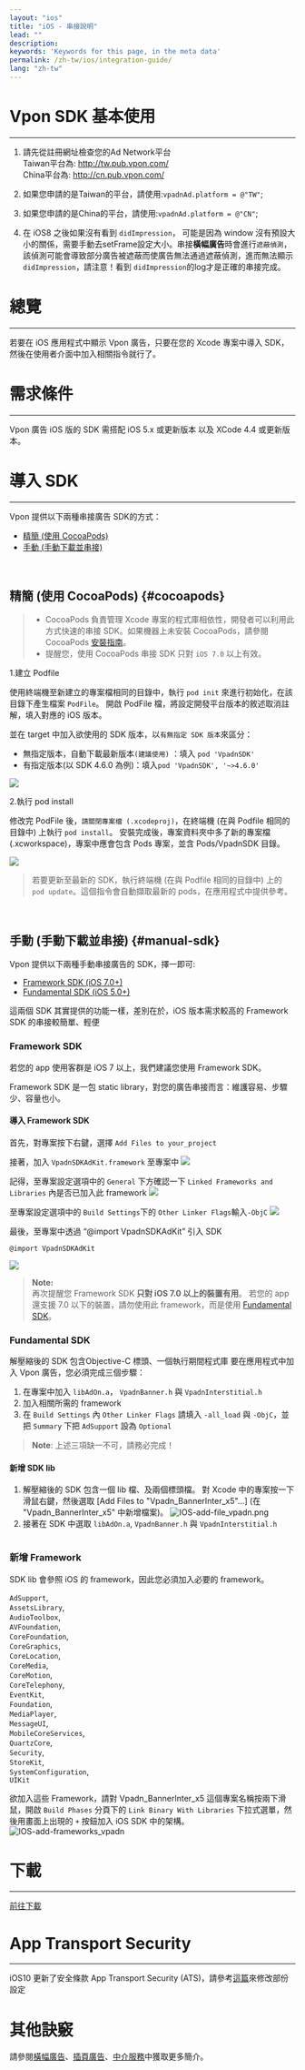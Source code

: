 ```yaml
---
layout: "ios"
title: "iOS - 串接說明"
lead: ""
description:
keywords: 'Keywords for this page, in the meta data'
permalink: /zh-tw/ios/integration-guide/
lang: "zh-tw"
---
```

# Vpon SDK 基本使用
---
1. 請先從註冊網址檢查您的Ad Network平台<br>
Taiwan平台為: <http://tw.pub.vpon.com/><br>
China平台為: <http://cn.pub.vpon.com/><br>

2. 如果您申請的是Taiwan的平台，請使用:`vpadnAd.platform = @"TW"`;

3. 如果您申請的是China的平台，請使用:`vpadnAd.platform = @"CN"`;

4. 在 iOS8 之後如果沒有看到 `didImpression`， 可能是因為 window 沒有預設大小的關係，需要手動去setFrame設定大小。串接**橫幅廣告**時會進行`遮蔽偵測`，該偵測可能會導致部分廣告被遮蔽而使廣告無法通過遮蔽偵測，進而無法顯示`didImpression`，請注意！看到 `didImpression`的log才是正確的串接完成。

# 總覽
---
若要在 iOS 應用程式中顯示 Vpon 廣告，只要在您的 Xcode 專案中導入 SDK，然後在使用者介面中加入相關指令就行了。

# 需求條件
---
Vpon 廣告 iOS 版的 SDK 需搭配 iOS 5.x 或更新版本 以及 XCode 4.4 或更新版本。

# 導入 SDK
---

Vpon 提供以下兩種串接廣告 SDK的方式：

* [精簡 (使用 CocoaPods)](#cocoapods)<br>
* [手動 (手動下載並串接)](#manual-sdk)<br>
<br>

## 精簡 (使用 CocoaPods) {#cocoapods}

> * CocoaPods 負責管理 Xcode 專案的程式庫相依性，開發者可以利用此方式快速的串接 SDK。如果機器上未安裝 CocoaPods，請參閱 CocoaPods [安裝指南](https://cocoapods.org/)。
> * 提醒您，使用 CocoaPods 串接 SDK 只對 `iOS 7.0` 以上有效。

1.建立 Podfile

使用終端機至新建立的專案檔相同的目錄中，執行 `pod init` 來進行初始化，在該目錄下產生檔案 `PodFile`。
開啟 PodFile 檔，將設定開發平台版本的敘述取消註解，填入對應的 iOS 版本。

並在 target 中加入欲使用的 SDK 版本，以`有無指定 SDK 版本`來區分：

* 無指定版本，自動下載最新版本`(建議使用)` ：填入 `pod 'VpadnSDK'`
* 有指定版本(以 SDK 4.6.0 為例)：填入`pod 'VpadnSDK', '~>4.6.0'`

![]({{site.imgurl}}/cocoapods_1.png)


2.執行 pod install

修改完 PodFile 後，`請關閉專案檔 (.xcodeproj)`，在終端機 (在與 Podfile 相同的目錄中) 上執行 `pod install`。
安裝完成後，專案資料夾中多了新的專案檔 (.xcworkspace)，專案中應會包含 Pods 專案，並含 Pods/VpadnSDK 目錄。

![]({{site.imgurl}}/cocoapods_2.png)

> 若要更新至最新的 SDK，執行終端機 (在與 Podfile 相同的目錄中) 上的 `pod update`。這個指令會自動擷取最新的 pods，在應用程式中提供參考。

<br>

## 手動 (手動下載並串接) {#manual-sdk}

Vpon 提供以下兩種手動串接廣告的 SDK，擇一即可:<br>

* [Framework SDK (iOS 7.0+)](#framework-sdk)<br>
* [Fundamental SDK (iOS 5.0+)](#fundamental-sdk)

這兩個 SDK 其實提供的功能一樣，差別在於，iOS 版本需求較高的 Framework SDK 的串接較簡單、輕便

### Framework SDK

若您的 app 使用客群是 iOS 7 以上，我們建議您使用 Framework SDK。

Framework SDK 是一包 static library，對您的廣告串接而言：維護容易、步驟少、容量也小。

#### 導入 Framework SDK

首先，對專案按下右鍵，選擇 `Add Files to your_project`
<img src="{{site.imgurl}}/ios_framework_1.png" alt="" class="width-300" />

接著，加入 `VpadnSDKAdKit.framework` 至專案中
![]({{site.imgurl}}/ios_framework_2.png)

記得，至專案設定選項中的 `General` 下方確認一下 `Linked Frameworks and Libraries` 內是否已加入此 framework
![]({{site.imgurl}}/ios_framework_7.png)

至專案設定選項中的 `Build Settings`下的 `Other Linker Flags`輸入`-ObjC`
![]({{site.imgurl}}/ios_framework_6.png)

最後，至專案中透過 “@import VpadnSDKAdKit” 引入 SDK

```objc
@import VpadnSDKAdKit
```
![]({{site.imgurl}}/ios_framework_5.png)

> **Note:** <br>
> 再次提醒您 Framework SDK **只對 iOS 7.0 以上的裝置有用**。
> 若您的 app 還支援 7.0 以下的裝置，請勿使用此 framework，而是使用 [Fundamental SDK](#fundamental-sdk)。



### Fundamental SDK
解壓縮後的 SDK 包含Objective-C 標頭、一個執行期間程式庫 要在應用程式中加入 Vpon 廣告，您必須完成三個步驟：

1. 在專案中加入 `libAdOn.a`， `VpadnBanner.h` 與 `VpadnInterstitial.h`
2. 加入相關所需的 framework
3. 在 `Build Settings` 內 `Other Linker Flags` 請填入 `-all_load` 與 `-ObjC`，並把 `Summary` 下把 `AdSupport` 設為 `Optional`

> **Note**: 上述三項缺一不可，請務必完成！

#### 新增 SDK lib
1. 解壓縮後的 SDK 包含一個 lib 檔、及兩個標頭檔。 對 Xcode 中的專案按一下滑鼠右鍵，然後選取 [Add Files to "Vpadn_BannerInter_x5"...] (在 "Vpadn_BannerInter_x5" 中新增檔案)。
![IOS-add-file_vpadn.png]
2. 接著在 SDK 中選取 `libAdOn.a`, `VpadnBanner.h` 與 `VpadnInterstitial.h`
<img src="{{site.imgurl}}/IOS-add-lib&header_vpadn.png" alt="" class="width-300"/>

### 新增 Framework
SDK lib 會參照 iOS 的 framework，因此您必須加入必要的 framework。<br>

`AdSupport`, <br>
`AssetsLibrary`, <br>
`AudioToolbox`, <br>
`AVFoundation`, <br>
`CoreFoundation`, <br>
`CoreGraphics`, <br>
`CoreLocation`, <br>
`CoreMedia`, <br>
`CoreMotion`, <br>
`CoreTelephony`, <br>
`EventKit`, <br>
`Foundation`, <br>
`MediaPlayer`, <br>
`MessageUI`, <br>
`MobileCoreServices`, <br>
`QuartzCore`, <br>
`Security`, <br>
`StoreKit`, <br>
`SystemConfiguration`, <br>
`UIKit`

欲加入這些 Framework，請對 Vpadn_BannerInter_x5 這個專案名稱按兩下滑鼠，開啟 `Build Phases` 分頁下的 `Link Binary With Libraries` 下拉式選單，然後用畫面上出現的 `+` 按鈕加入 iOS SDK 中的架構。
![IOS-add-frameworks_vpadn]


# 下載
---
[前往下載](../download)


# App Transport Security
---
iOS10 更新了安全條款 App Transport Security (ATS)，請參考[這篇]來修改部份設定

# 其他訣竅
請參閱[橫幅廣告](../banner)、[插頁廣告](../Interstitial)、[中介服務](../mediation)中獲取更多簡介。


[IOS-add-file_vpadn.png]: {{site.imgurl}}/IOS-add-file_vpadn.png
[IOS-add-frameworks_vpadn]: {{site.imgurl}}/IOS-add-frameworks_vpadn.png
[這篇]: {{site.baseurl}}/zh-tw/ios/latest-news/ios10ats/
